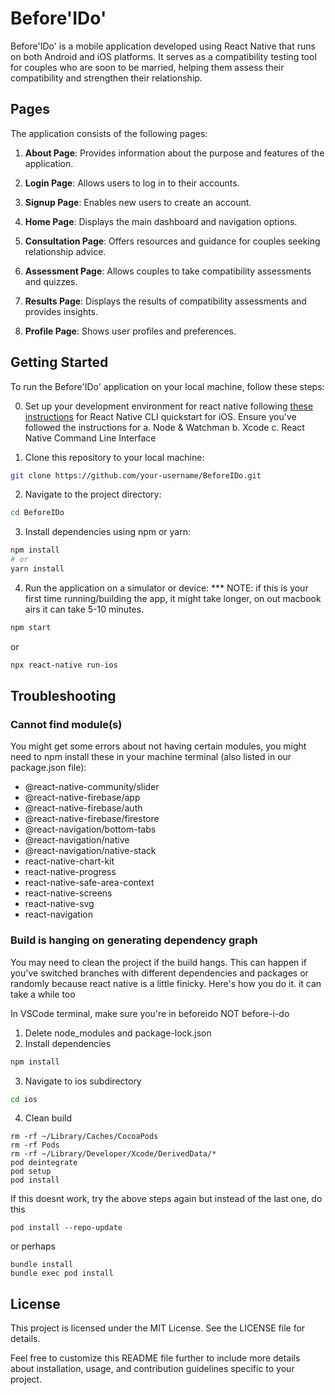 # Before'IDo'

Before'IDo' is a mobile application developed using React Native that runs on both Android and iOS platforms. It serves as a compatibility testing tool for couples who are soon to be married, helping them assess their compatibility and strengthen their relationship.

## Pages

The application consists of the following pages:

1. **About Page**: Provides information about the purpose and features of the application.

2. **Login Page**: Allows users to log in to their accounts.

3. **Signup Page**: Enables new users to create an account.

4. **Home Page**: Displays the main dashboard and navigation options.

5. **Consultation Page**: Offers resources and guidance for couples seeking relationship advice.

6. **Assessment Page**: Allows couples to take compatibility assessments and quizzes.

7. **Results Page**: Displays the results of compatibility assessments and provides insights.

8. **Profile Page**: Shows user profiles and preferences.

## Getting Started

To run the Before'IDo' application on your local machine, follow these steps:

0. Set up your development environment for react native following [these instructions](https://reactnative.dev/docs/environment-setup?guide=native) for React Native CLI quickstart for iOS. Ensure you've followed the instructions for
   a. Node & Watchman
   b. Xcode
   c. React Native Command Line Interface
   
2. Clone this repository to your local machine:

```bash
git clone https://github.com/your-username/BeforeIDo.git
``` 

2. Navigate to the project directory:

```bash
cd BeforeIDo
``` 

3. Install dependencies using npm or yarn:

```bash 
npm install
# or
yarn install
```

4. Run the application on a simulator or device:
   *** NOTE: if this is your first time running/building the app, it might take longer, on out macbook airs it can take 5-10 minutes.

```bash
npm start
```
or 
```bash
npx react-native run-ios
```



## Troubleshooting
### Cannot find module(s)
You might get some errors about not having certain modules, you might need to npm install these in your machine terminal (also listed in our package.json file): 
  - @react-native-community/slider
  - @react-native-firebase/app
  - @react-native-firebase/auth
  - @react-native-firebase/firestore
  - @react-navigation/bottom-tabs
  - @react-navigation/native
  - @react-navigation/native-stack
  - react-native-chart-kit
  - react-native-progress
  - react-native-safe-area-context
  - react-native-screens
  - react-native-svg
  - react-navigation

         
### Build is hanging on generating dependency graph
You may need to clean the project if the build hangs. This can happen if you've switched branches with different dependencies and packages or randomly because react native is a little finicky. 
Here's how you do it. it can take a while too

In VSCode terminal, make sure you're in beforeido NOT before-i-do
1. Delete node_modules and package-lock.json
2. Install dependencies
```bash
npm install
```
3. Navigate to ios subdirectory
```bash
cd ios
```
4. Clean build
```
rm -rf ~/Library/Caches/CocoaPods
rm -rf Pods
rm -rf ~/Library/Developer/Xcode/DerivedData/*
pod deintegrate
pod setup
pod install
```
If this doesnt work, try the above steps again but instead of the last one, do this 
```
pod install --repo-update
```
or perhaps 
```
bundle install
bundle exec pod install
```


## License

This project is licensed under the MIT License. See the LICENSE file for details.

Feel free to customize this README file further to include more details about installation, usage, and contribution guidelines specific to your project.











